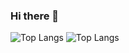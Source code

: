 ### Hi there 👋

![Top Langs](https://github-readme-stats.vercel.app/api?username=dakeouo&count_private=true&show_icons=true&include_all_commits=true)
![Top Langs](https://github-readme-stats.vercel.app/api/top-langs/?username=dakeouo&layout=compact)

<!--
**dakeouo/dakeouo** is a ✨ _special_ ✨ repository because its `README.md` (this file) appears on your GitHub profile.

Here are some ideas to get you started:

- 🔭 I’m currently working on ...
- 🌱 I’m currently learning ...
- 👯 I’m looking to collaborate on ...
- 🤔 I’m looking for help with ...
- 💬 Ask me about ...
- 📫 How to reach me: ...
- 😄 Pronouns: ...
- ⚡ Fun fact: ...
-->

